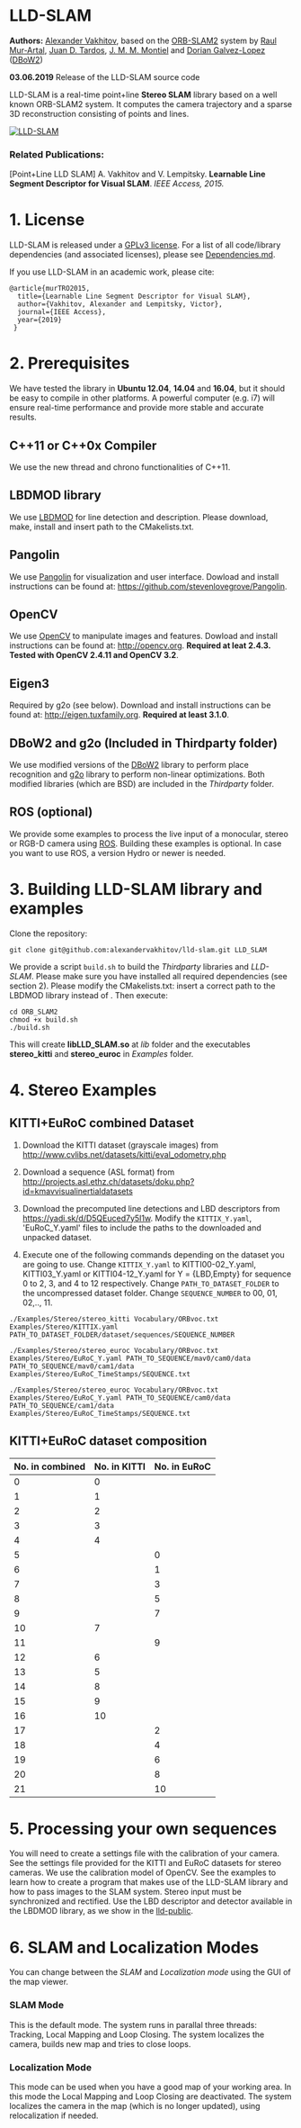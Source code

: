 # LLD-SLAM
**Authors:** 
[Alexander Vakhitov](https://alexandervakhitov.github.io/), based on the [ORB-SLAM2](https://github.com/raulmur/ORB_SLAM2.git) system by
[Raul Mur-Artal](http://webdiis.unizar.es/~raulmur/), [Juan D. Tardos](http://webdiis.unizar.es/~jdtardos/), [J. M. M. Montiel](http://webdiis.unizar.es/~josemari/) and [Dorian Galvez-Lopez](http://doriangalvez.com/) ([DBoW2](https://github.com/dorian3d/DBoW2))


**03.06.2019** Release of the LLD-SLAM source code

LLD-SLAM is a real-time point+line **Stereo SLAM** library based on a well known ORB-SLAM2 system.
It computes the camera trajectory and a sparse 3D reconstruction consisting of points and lines. 

[![LLD-SLAM](https://img.youtube.com/vi/u0lUQNd_ECw/0.jpg)](https://www.youtube.com/watch?v=u0lUQNd_ECw)

### Related Publications:

[Point+Line LLD SLAM] A. Vakhitov and V. Lempitsky. **Learnable Line Segment Descriptor for Visual SLAM**. *IEEE Access, 2015.*

# 1. License

LLD-SLAM is released under a [GPLv3 license](https://github.com/raulmur/ORB_SLAM2/blob/master/License-gpl.txt). For a list of all code/library dependencies (and associated licenses), please see [Dependencies.md](https://github.com/raulmur/ORB_SLAM2/blob/master/Dependencies.md).

If you use LLD-SLAM in an academic work, please cite:

    @article{murTRO2015,
      title={Learnable Line Segment Descriptor for Visual SLAM},
      author={Vakhitov, Alexander and Lempitsky, Victor},
      journal={IEEE Access},
      year={2019}
     }

# 2. Prerequisites
We have tested the library in **Ubuntu 12.04**, **14.04** and **16.04**, but it should be easy to compile in other platforms. A powerful computer (e.g. i7) will ensure real-time performance and provide more stable and accurate results.

## C++11 or C++0x Compiler
We use the new thread and chrono functionalities of C++11.

## LBDMOD library
We use [LBDMOD](git@github.com:alexandervakhitov/lbdmod.git) for line detection and description. Please download, make, install and insert path to the CMakelists.txt.

## Pangolin
We use [Pangolin](https://github.com/stevenlovegrove/Pangolin) for visualization and user interface. Dowload and install instructions can be found at: https://github.com/stevenlovegrove/Pangolin.

## OpenCV
We use [OpenCV](http://opencv.org) to manipulate images and features. Dowload and install instructions can be found at: http://opencv.org. **Required at leat 2.4.3. Tested with OpenCV 2.4.11 and OpenCV 3.2**.

## Eigen3
Required by g2o (see below). Download and install instructions can be found at: http://eigen.tuxfamily.org. **Required at least 3.1.0**.

## DBoW2 and g2o (Included in Thirdparty folder)
We use modified versions of the [DBoW2](https://github.com/dorian3d/DBoW2) library to perform place recognition and [g2o](https://github.com/RainerKuemmerle/g2o) library to perform non-linear optimizations. Both modified libraries (which are BSD) are included in the *Thirdparty* folder.

## ROS (optional)
We provide some examples to process the live input of a monocular, stereo or RGB-D camera using [ROS](ros.org). Building these examples is optional. In case you want to use ROS, a version Hydro or newer is needed.

# 3. Building LLD-SLAM library and examples

Clone the repository:
```
git clone git@github.com:alexandervakhitov/lld-slam.git LLD_SLAM
```

We provide a script `build.sh` to build the *Thirdparty* libraries and *LLD-SLAM*. Please make sure you have installed all required dependencies (see section 2). 
Please modify the CMakelists.txt: insert a correct path to the LBDMOD library instead of <LBDMOD LIBRARY DIR>. Then execute:
```
cd ORB_SLAM2
chmod +x build.sh
./build.sh
```

This will create **libLLD_SLAM.so**  at *lib* folder and the executables **stereo_kitti** and **stereo_euroc** in *Examples* folder.

# 4. Stereo Examples

## KITTI+EuRoC combined Dataset

1. Download the KITTI dataset (grayscale images) from http://www.cvlibs.net/datasets/kitti/eval_odometry.php 

2. Download a sequence (ASL format) from http://projects.asl.ethz.ch/datasets/doku.php?id=kmavvisualinertialdatasets

3. Download the precomputed line detections and LBD descriptors from https://yadi.sk/d/D5QEuced7y5I1w. Modify the `KITTIX_Y.yaml`, 'EuRoC_Y.yaml' files to include the paths to the downloaded and unpacked dataset.

4. Execute one of the following commands depending on the dataset you are going to use. Change `KITTIX_Y.yaml` to 
KITTI00-02_Y.yaml, KITTI03_Y.yaml or KITTI04-12_Y.yaml for Y = {LBD,Empty} for sequence 0 to 2, 3, and 4 to 12 respectively. Change `PATH_TO_DATASET_FOLDER` to the uncompressed dataset folder. Change `SEQUENCE_NUMBER` to 00, 01, 02,.., 11. 
```
./Examples/Stereo/stereo_kitti Vocabulary/ORBvoc.txt Examples/Stereo/KITTIX.yaml PATH_TO_DATASET_FOLDER/dataset/sequences/SEQUENCE_NUMBER
```
```
./Examples/Stereo/stereo_euroc Vocabulary/ORBvoc.txt Examples/Stereo/EuRoC_Y.yaml PATH_TO_SEQUENCE/mav0/cam0/data PATH_TO_SEQUENCE/mav0/cam1/data Examples/Stereo/EuRoC_TimeStamps/SEQUENCE.txt
```
```
./Examples/Stereo/stereo_euroc Vocabulary/ORBvoc.txt Examples/Stereo/EuRoC_Y.yaml PATH_TO_SEQUENCE/cam0/data PATH_TO_SEQUENCE/cam1/data Examples/Stereo/EuRoC_TimeStamps/SEQUENCE.txt
```

## KITTI+EuRoC dataset composition
|No. in combined | No. in KITTI | No. in EuRoC |
|----------------|--------------|--------------|
| 0              | 0            |              |
| 1              | 1            |              |
| 2              | 2            |              |
| 3              | 3            |              |
| 4              | 4            |              |
| 5              |              | 0            |
| 6              |              | 1            |
| 7              |              | 3            |
| 8              |              | 5            |
| 9              |              | 7            |
| 10             | 7            |              |
| 11             |              | 9            |
| 12             | 6            |              |
| 13             | 5            |              |
| 14             | 8            |              |
| 15             | 9            |              |
| 16             | 10           |              |
| 17             |              | 2            |
| 18             |              | 4            |
| 19             |              | 6            |
| 20             |              | 8            |
| 21             |              | 10           |
  
  
# 5. Processing your own sequences
You will need to create a settings file with the calibration of your camera. 
See the settings file provided for the KITTI and EuRoC datasets for stereo cameras. We use the calibration model of OpenCV. See the examples to learn how to create a program that makes use of the LLD-SLAM library and how to pass images to the SLAM system. 
Stereo input must be synchronized and rectified. Use the LBD descriptor and detector available in the LBDMOD library, as we show in the [lld-public](git@github.com:alexandervakhitov/lld-public.git). 

# 6. SLAM and Localization Modes
You can change between the *SLAM* and *Localization mode* using the GUI of the map viewer.

### SLAM Mode
This is the default mode. The system runs in parallal three threads: Tracking, Local Mapping and Loop Closing. The system localizes the camera, builds new map and tries to close loops.

### Localization Mode
This mode can be used when you have a good map of your working area. In this mode the Local Mapping and Loop Closing are deactivated. The system localizes the camera in the map (which is no longer updated), using relocalization if needed. 

